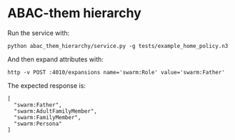 # ABAC-them hierarchy

Run the service with:

```
python abac_them_hierarchy/service.py -g tests/example_home_policy.n3
```

And then expand attributes with:

```
http -v POST :4010/expansions name='swarm:Role' value='swarm:Father'
```

The expected response is:

```
[
  "swarm:Father",
  "swarm:AdultFamilyMember",
  "swarm:FamilyMember",
  "swarm:Persona"
]
```
